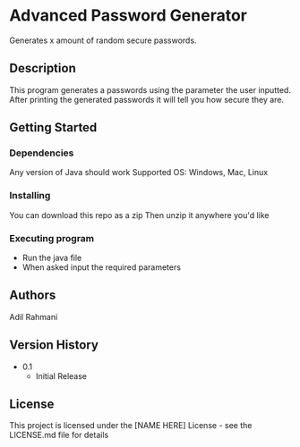 # Advanced Password Generator

Generates x amount of random secure passwords.

## Description

This program generates a passwords using the parameter the user inputted. After printing the generated passwords it will tell you how secure they are.

## Getting Started

### Dependencies
Any version of Java should work
Supported OS: Windows, Mac, Linux

### Installing

You can download this repo as a zip
Then unzip it anywhere you'd like

### Executing program

* Run the java file
* When asked input the required parameters

## Authors

Adil Rahmani

## Version History

* 0.1
    * Initial Release

## License

This project is licensed under the [NAME HERE] License - see the LICENSE.md file for details
